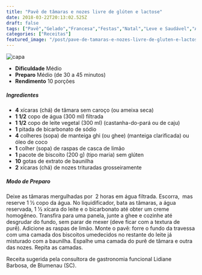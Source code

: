 ```yaml
---
title: "Pavê de tâmaras e nozes livre de glúten e lactose"
date: 2018-03-22T20:13:02.525Z
draft: false
tags: ["Pavê","Gelado","Francesa","Festas","Natal","Leve e Saudável","Alimentação saudável","receita saudável"]
categories: ["Receitas"]
featured_image: "/post/pave-de-tamaras-e-nozes-livre-de-gluten-e-lactose.20802fcb.jpg"
---
```


![capa](/post/pave-de-tamaras-e-nozes-livre-de-gluten-e-lactose.20802fcb.jpg)

*   **Dificuldade** Médio
*   **Preparo** Médio (de 30 a 45 minutos)
*   **Rendimento** 10 porções

##### Ingredientes

*   **4** xícaras (chá) de tâmara sem caroço (ou ameixa seca)
*   **1 1/2** copo de água (300 ml) filtrada
*   **1 1/2** copo de leite vegetal (300 ml) (castanha-do-pará ou de caju) 
*   **1** pitada de bicarbonato de sódio
*   **4** colheres (sopa) de manteiga ghi (ou ghee) (manteiga clarificada) ou óleo de coco
*   **1** colher (sopa) de raspas de casca de limão 
*   **1** pacote de biscoito (200 g) (tipo maria) sem glúten
*   **10** gotas de extrato de baunilha
*   **2** xícaras (chá) de nozes trituradas grosseiramente

##### Modo de Preparo

Deixe as tâmaras mergulhadas por  2 horas em água filtrada. Escorra,  mas reserve 1 1⁄2 copo da água. No liquidificador, bata as tâmaras, a água reservada, 1 1⁄2 xícara do leite e o bicarbonato até obter um creme homogêneo. Transfira para uma panela, junte a ghee e cozinhe até desgrudar do fundo, sem parar de mexer (deve ficar com a textura de purê). Adicione as raspas de limão. Monte o pavê: forre o fundo da travessa com uma camada dos biscoitos umedecidos no restante do leite já misturado com a baunilha. Espalhe uma camada do purê de tâmara e outra das nozes. Repita as camadas.

Receita sugerida pela consultora de gastronomia funcional Lidiane Barbosa, de Blumenau (SC).
